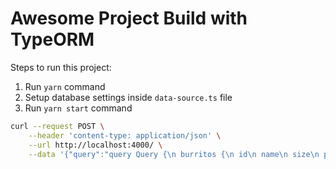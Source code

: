 # Awesome Project Build with TypeORM

Steps to run this project:

1. Run `yarn` command
2. Setup database settings inside `data-source.ts` file
3. Run `yarn start` command

```bash
curl --request POST \
    --header 'content-type: application/json' \
    --url http://localhost:4000/ \
    --data '{"query":"query Query {\n burritos {\n id\n name\n size\n price\n }\n}"}'
```

